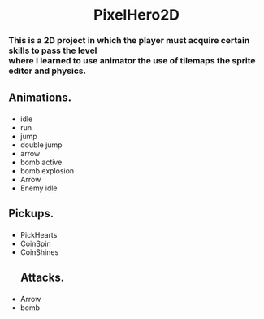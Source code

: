 <h1 align="center">PixelHero2D</h1>
<h3>This is a 2D project in which the player must acquire certain skills to pass the level<br>
    where I learned to use animator the use of tilemaps the sprite editor and physics. </h3>
<h2><p>Animations.</p></h2>
<ul>
<li>idle </li>
<li>run</li>
<li>jump</li>
<li>double jump</li>
<li>arrow</li>
<li>bomb active</li>
<li>bomb explosion</li>
<li>Arrow</li>
<li>Enemy idle</li>
</ul>
<h2><p>Pickups.</p></h2>
<ul>
<li>PickHearts </li>
<li>CoinSpin</li>
<li>CoinShines</li>
<h2><p>Attacks.</p></h2>
<li>Arrow </li> 
    <li>bomb </li> 
</ul>
